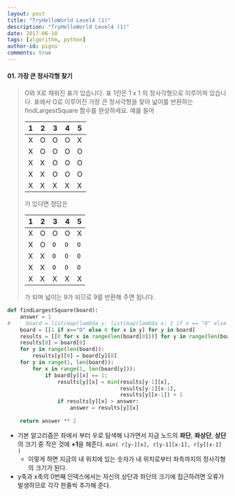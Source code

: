 ```yaml
---
layout: post
title: "TryHelloWorld Level4 (1)"
description: "TryHelloWorld Level4 (1)"
date: 2017-06-18
tags: [algorithm, python]
author-id: pignu
comments: true
---
```




#### 01. 가장 큰 정사각형 찾기

> O와 X로 채워진 표가 있습니다. 표 1칸은 1 x 1 의 정사각형으로 이루어져 있습니다. 표에서 O로 이루어진 가장 큰 정사각형을 찾아 넓이를 반환하는 findLargestSquare 함수를 완성하세요. 예를 들어
>
> | 1    | 2    | 3    | 4    | 5    |
> | ---- | ---- | ---- | ---- | ---- |
> | X    | O    | O    | O    | X    |
> | X    | O    | O    | O    | O    |
> | X    | X    | O    | O    | O    |
> | X    | X    | O    | O    | O    |
> | X    | X    | X    | X    | X    |
>
> 가 있다면 정답은
>
> | 1    | 2    | 3    | 4    | 5    |
> | ---- | ---- | ---- | ---- | ---- |
> | X    | O    | O    | O    | X    |
> | X    | O    | `O`  | `O`  | `O`  |
> | X    | X    | `O`  | `O`  | `O`  |
> | X    | X    | `O`  | `O`  | `O`  |
> | X    | X    | X    | X    | X    |
>
> 가 되며 넓이는 9가 되므로 9를 반환해 주면 됩니다.

```python
def findLargestSquare(board):
    answer = 1
#     board = list(map(lambda y: list(map(lambda x: 1 if x == "O" else 0, y)), board))
    board = [[1 if x=="O" else 0 for x in y] for y in board]
    results = [[0 for x in range(len(board[0]))] for y in range(len(board))]
    results[0] = board[0]
    for y in range(len(board)):
        results[y][0] = board[y][0]
    for y in range(1, len(board)):
        for x in range(1, len(board[y])):
            if board[y][x] == 1:
                results[y][x] = min(results[y-1][x], 
                                    results[y-1][x-1], 
                                    results[y][x-1]) + 1
                if results[y][x] > answer:
                    answer = results[y][x]
    
    return answer ** 2
```

- 기본 알고리즘은 좌에서 부터 우로 탐색해 나가면서 지금 노드의 **좌단**, **좌상단**, **상단**의 크기 중 작은 것에 **+1**을 해준다. `min( r[y-][x], r[y-1][x-1], r[y][x-1] )`
  - 이렇게 하면 지금의 내 위치에 있는 숫자가 내 위치로부터 좌측까지의 정사각형의 크기가 된다.
- y축과 x축의 0번째 인덱스에서는 자신의 상단과 좌단의 크기에 접근하려면 오류가 발생하므로 각각 한줄씩 추가해 준다.

<br><br>

































